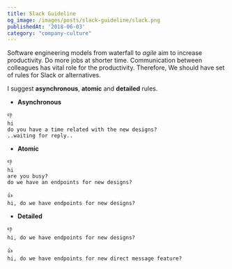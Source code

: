 ```yaml
---
title: Slack Guideline
og_image: /images/posts/slack-guideline/slack.png
publishedAt: '2018-06-03'
category: "company-culture"
---
```

Software engineering models from waterfall to _agile_ aim to increase productivity. Do more jobs at shorter time. Communication between colleagues has vital role for the productivity. Therefore, We should have set of rules for Slack or alternatives.

I suggest **asynchronous**, **atomic** and **detailed** rules.

- **Asynchronous**

```
👎
hi
do you have a time related with the new designs?
..waiting for reply..
```

- **Atomic**

```
👎
hi
are you busy?
do we have an endpoints for new designs?
```

```
👍
hi, do we have endpoints for new designs?
```

- **Detailed**

```
👎
hi, do we have endpoints for new designs?
```

```
👍
hi, do we have endpoints for new direct message feature?
```
